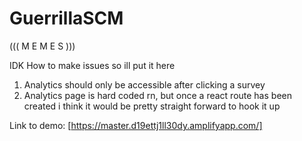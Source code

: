 # GuerrillaSCM
((( M E M E S )))

IDK How to make issues so ill put it here

1. Analytics should only be accessible after clicking a survey
2. Analytics page is hard coded rn, but once a react route has been created i think it would be pretty straight forward to hook it up

Link to demo: 
[https://master.d19ettj1ll30dy.amplifyapp.com/]